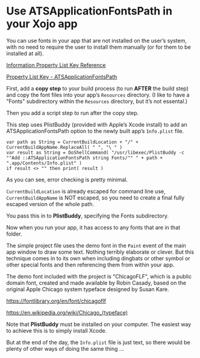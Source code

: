 # Use ATSApplicationFontsPath in your Xojo app

You can use fonts in your app that are not installed on the user’s system, with no need to require the user to install them manually (or for them to be installed at all).

[Information Property List Key Reference](https://developer.apple.com/library/archive/documentation/General/Reference/InfoPlistKeyReference/Articles/GeneralPurposeKeys.html#//apple_ref/doc/uid/TP40009253-SW8)

[Property List Key - ATSApplicationFontsPath](https://developer.apple.com/documentation/bundleresources/information_property_list/atsapplicationfontspath)

First, add a **copy step** to your build process (to run **AFTER** the build step) and copy the font files into your app’s `Resources` directory. (I like to have a "Fonts" subdirectory within the `Resources` directory, but it’s not essental.)

Then you add a script step to run after the copy step.

This step uses PlistBuddy (provided with Apple’s Xcode install) to add an ATSApplicationFontsPath option to the newly built app’s `Info.plist` file.

    var path as String = CurrentBuildLocation + "/" + CurrentBuildAppName.ReplaceAll( " ", "\ " )
    var result as String = DoShellCommand( "/usr/libexec/PlistBuddy -c ""Add ::ATSApplicationFontsPath string Fonts/"" " + path + ".app/Contents/Info.plist" )
    if result <> "" then print( result )

As you can see, error checking is pretty minimal.

`CurrentBuildLocation` is already escaped for command line use, `CurrentBuildAppName` is NOT escaped, so you need to create a final fully escaped version of the whole path.

You pass this in to **PlistBuddy**, specifying the Fonts subdirectory.

Now when you run your app, it has access to any fonts that are in that folder.

The simple project file uses the demo font in the `Paint` event of the main app window to draw some text. Nothing terribly elaborate or clever. But this technique comes in to its own when including dingbats or other symbol or other special fonts and then referencing them from within your app.

The demo font included with the project is "ChicagoFLF", which is a public domain font, created and made available by Robin Casady, based on the original Apple Chicago system typeface designed by Susan Kare.

https://fontlibrary.org/en/font/chicagoflf

https://en.wikipedia.org/wiki/Chicago_(typeface)

Note that **PlistBuddy** must be installed on your computer. The easiest way to achieve this is to simply install Xcode.

But at the end of the day, the `Info.plist` file is just text, so there would be plenty of other ways of doing the same thing ...
